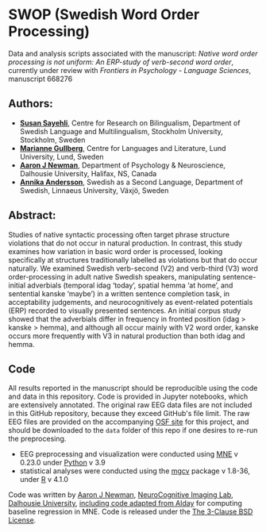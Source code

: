 # SWOP (Swedish Word Order Processing)

Data and analysis scripts associated with the manuscript: *Native word order processing is not uniform: An ERP-study of verb-second word order*, currently under review with *Frontiers in Psychology - Language Sciences*, manuscript 668276

## Authors:
- **[Susan Sayehli](https://www.su.se/profiles/ssaye-1.266931)**, Centre for Research on Bilingualism, Department of Swedish Language and Multilingualism, Stockholm University, Stockholm, Sweden
- **[Marianne Gullberg](https://www.sol.lu.se/en/person/MarianneGullberg)**, Centre for Languages and Literature, Lund University, Lund, Sweden
- **[Aaron J Newman](https://www.dal.ca/faculty/science/psychology_neuroscience/faculty-staff/our-faculty/aaron-newman.html)**, Department of Psychology & Neuroscience, Dalhousie University, Halifax, NS, Canada
- **[Annika Andersson](https://lnu.se/en/staff/annika.andersson/)**, Swedish as a Second Language, Department of Swedish, Linnaeus University, Växjö, Sweden

## Abstract:
Studies of native syntactic processing often target phrase structure violations that do not occur in natural production. In contrast, this study examines how variation in basic word order is processed, looking specifically at structures traditionally labelled as violations but that do occur naturally. We examined Swedish verb-second (V2) and verb-third (V3) word order-processing in adult native Swedish speakers, manipulating sentence-initial adverbials (temporal idag ‘today’, spatial hemma ‘at home’, and sentential kanske ‘maybe’) in a written sentence completion task, in acceptability judgements, and neurocognitively as event-related potentials (ERP) recorded to visually presented sentences. An initial corpus study showed that the adverbials differ in frequency in fronted position (idag > kanske > hemma), and although all occur mainly with V2 word order, kanske occurs more frequently with V3 in natural production than both idag and hemma. 

## Code

All results reported in the manuscript should be reproducible using the code and data in this repository. Code is provided in Jupyter notebooks, which are extensively annotated. The original raw EEG data files are not included in this GitHub repository, because they exceed GitHub's file limit. The raw EEG files are provided on the accompanying [OSF site](https://osf.io/5vn2y/) for this project, and should be downloaded to the `data` folder of this repo if one desires to re-run the preprocesing.

- EEG preprocessing and visualization were conducted using [MNE](https://mne.tools/) v 0.23.0 under [Python](https://www.python.org/) v 3.9
- statistical analyses were conducted using the [mgcv](https://cran.r-project.org/web/packages/mgcv/) package v 1.8-36, under [R](https://cran.r-project.org/) v 4.1.0

Code was written by [Aaron J Newman](https://github.com/aaronjnewman), [NeuroCognitive Imaging Lab](http://ncil.science), [Dalhousie University](https://dal.ca), [including code adapted from Alday](https://osf.io/pnaku/) for computing baseline regression in MNE. Code is released under the [The 3-Clause BSD License](https://opensource.org/licenses/BSD-3-Clause).
